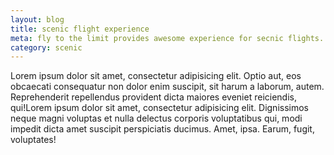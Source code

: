 ```yaml
---
layout: blog
title: scenic flight experience
meta: fly to the limit provides awesome experience for secnic flights.
category: scenic
---
```


Lorem ipsum dolor sit amet, consectetur adipisicing elit. Optio aut, eos obcaecati consequatur non dolor enim suscipit, sit harum a laborum, autem. Reprehenderit repellendus provident dicta maiores eveniet reiciendis, qui!Lorem ipsum dolor sit amet, consectetur adipisicing elit. Dignissimos neque magni voluptas et nulla delectus corporis voluptatibus qui, modi impedit dicta amet suscipit perspiciatis ducimus. Amet, ipsa. Earum, fugit, voluptates!